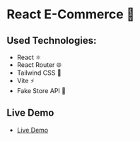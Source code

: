 # React E-Commerce 🛒

## Used Technologies:
- React ⚛️
- React Router 🌐
- Tailwind CSS 🎨
- Vite ⚡
- Fake Store API 🛒

## Live Demo
- [Live Demo](https://react-e-commerce.vercel.app/)